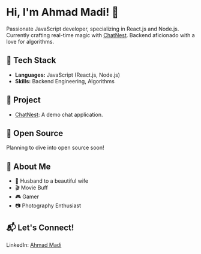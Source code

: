 # Hi, I'm Ahmad Madi! 👋

Passionate JavaScript developer, specializing in React.js and Node.js. Currently crafting real-time magic with [ChatNest](https://www.linkedin.com/in/ahmad-s-madi/). Backend aficionado with a love for algorithms.

## 💼 Tech Stack
- **Languages:** JavaScript (React.js, Node.js)
- **Skills:** Backend Engineering, Algorithms

## 🚀 Project
- [ChatNest](https://github.com/AhmadMadi/ChatNest): A demo chat application.

## 🌱 Open Source
Planning to dive into open source soon!

## 🌈 About Me
- 🤵 Husband to a beautiful wife
- 🎬 Movie Buff
- 🎮 Gamer
- 📷 Photography Enthusiast

## 📬 Let's Connect!
LinkedIn: [Ahmad Madi](https://www.linkedin.com/in/ahmad-s-madi/)
